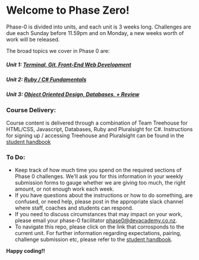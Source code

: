 # Welcome to Phase Zero!

Phase-0 is divided into units, and each unit is 3 weeks long. Challenges are due each Sunday before 11.59pm and on Monday, a new weeks worth of work will be released. 

The broad topics we cover in Phase 0 are:



##### Unit 1: [Terminal, Git, Front-End Web Development](./unit_1)
##### Unit 2: [Ruby / C# Fundamentals](./unit_2)
##### Unit 3: [Object Oriented Design, Databases, + Review](./unit_3)
	
### Course Delivery:
Course content is delivered through a combination of Team Treehouse for HTML/CSS, Javascript, Databases, Ruby and Pluralsight for C#. Instructions for signing up / accessing Treehouse and Pluralsight can be found in the [student handbook](https://github.com/dev-academy-phase0/phase-0-handbook/blob/master/readme.md)

### To Do: 
* Keep track of how much time you spend on the required sections of Phase 0 challenges. We'll ask you for this information in your weekly submission forms to gauge whether we are giving too much, the right amount, or not enough work each week.
* If you have questions about the instructions or how to do something, are confused, or need help, please post in the appropriate slack channel where staff, coaches and students can respond. 
* If you need to discuss circumstances that may impact on your work, please email your phase-0 facilitator phase0@devacademy.co.nz.
* To navigate this repo, please click on the link that corrosponds to the current unit. For further information regarding expectations, pairing, challenge submission etc, please refer to the [student handbook](https://github.com/dev-academy-phase0/phase-0-handbook/blob/master/overview.md).  
  
    
      
**Happy coding!!**       


